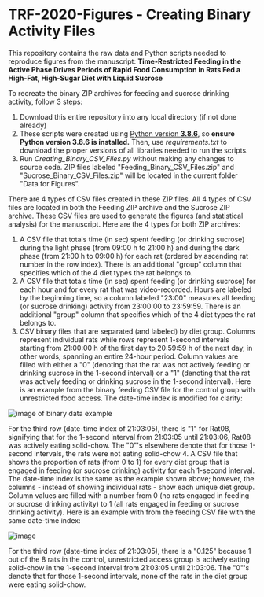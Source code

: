 # TRF-2020-Figures - Creating Binary Activity Files

This repository contains the raw data and Python scripts needed to reproduce figures from the manuscript: **Time-Restricted Feeding in the Active Phase Drives Periods of Rapid Food Consumption in Rats Fed a High-Fat, High-Sugar Diet with Liquid Sucrose**

To recreate the binary ZIP archives for feeding and sucrose drinking activity, follow 3 steps:
1. Download this entire repository into any local directory (if not done already)
2. These scripts were created using [Python version **3.8.6**](https://www.python.org/downloads/release/python-386/), so **ensure Python version 3.8.6 is installed.** Then, use *requirements.txt* to download the proper versions of all libraries needed to run the scripts. 
3. Run *Creating_Binary_CSV_Files.py* without making any changes to source code. ZIP files labeled "Feeding_Binary_CSV_Files.zip" and "Sucrose_Binary_CSV_Files.zip" will be located in the current folder "Data for Figures".

There are 4 types of CSV files created in these ZIP files. All 4 types of CSV files are located in both the Feeding ZIP archive and the Sucrose ZIP archive. These CSV files are used to generate the figures (and statistical analysis) for the manuscript. Here are the 4 types for both ZIP archives:
1. A CSV file that totals time (in sec) spent feeding (or drinking sucrose) during the light phase (from 09:00 h to 21:00 h) and during the dark phase (from 21:00 h to 09:00 h) for each rat (ordered by ascending rat number in the row index). There is an additional "group" column that specifies which of the 4 diet types the rat belongs to.
2. A CSV file that totals time (in sec) spent feeding (or drinking sucrose) for each hour and for every rat that was video-recorded. Hours are labeled by the beginning time, so a column labeled "23:00" measures all feeding (or sucrose drinking) activity from 23:00:00 to 23:59:59. There is an additional "group" column that specifies which of the 4 diet types the rat belongs to.
3. CSV binary files that are separated (and labeled) by diet group. Columns represent individual rats while rows represent 1-second intervals starting from 21:00:00 h of the first day to 20:59:59 h of the next day, in other words, spanning an entire 24-hour period. Column values are filled with either a "0" (denoting that the rat was not actively feeding or drinking sucrose in the 1-second interval) or a "1" (denoting that the rat was actively feeding or drinking sucrose in the 1-second interval). Here is an example from the binary feeding CSV file for the control group with unrestricted food access. The date-time index is modified for clarity:

![image of binary data example](https://user-images.githubusercontent.com/38625335/95988886-8981cb00-0df7-11eb-98f9-fb62b081c32a.png)

For the third row (date-time index of 21:03:05), there is "1" for Rat08, signifying that for the 1-second interval from 21:03:05 until 21:03:06, Rat08 was actively eating solid-chow. The "0"'s elsewhere denote that for those 1-second intervals, the rats were not eating solid-chow
4. A CSV file that shows the proportion of rats (from 0 to 1) for every diet group that is engaged in feeding (or sucrose drinking) activity for each 1-second interval. The date-time index is the same as the example shown above; however, the columns - instead of showing individual rats - show each unique diet group. Column values are filled with a number from 0 (no rats engaged in feeding or sucrose drinking activity) to 1 (all rats engaged in feeding or sucrose drinking activity). Here is an example with from the feeding CSV file with the same date-time index:

![image](https://user-images.githubusercontent.com/38625335/95989935-e762e280-0df8-11eb-8f9d-076de28ba595.png)

For the third row (date-time index of 21:03:05), there is a "0.125" because 1 out of the 8 rats in the control, unrestricted access group is actively eating solid-chow in the 1-second interval from 21:03:05 until 21:03:06. The "0"'s denote that for those 1-second intervals, none of the rats in the diet group were eating solid-chow.


